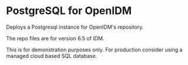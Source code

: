 # PostgreSQL for OpenIDM

Deploys a Postgresql instance for OpenIDM's repository.

The repo files are for version 6.5 of IDM.

This is for demonstration purposes only. For production consider
using a managed cloud based SQL database.





